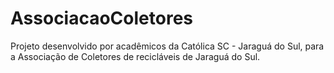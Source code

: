 AssociacaoColetores
===================

Projeto desenvolvido por acadêmicos da Católica SC - Jaraguá do Sul, para a Associação de Coletores de recicláveis de 
Jaraguá do Sul.


